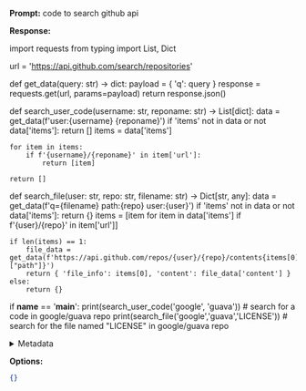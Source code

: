**Prompt:**
code to search github api

**Response:**


import requests
from typing import List, Dict

url = 'https://api.github.com/search/repositories'

def get_data(query: str) -> dict:
    payload = { 'q': query }
    response = requests.get(url, params=payload)
    return response.json()

def search_user_code(username: str, reponame: str) -> List[dict]:
    data = get_data(f'user:{username} {reponame}')
    if 'items' not in data or not data['items']:
        return []
    items = data['items']

    for item in items:
        if f'{username}/{reponame}' in item['url']:
            return [item]

    return []

def search_file(user: str, repo: str, filename: str) -> Dict[str, any]:
    data = get_data(f'q={filename} path:{repo} user:{user}')
    if 'items' not in data or not data['items']:
        return {}
    items = [item for item in data['items'] if f'{user}/{repo}' in item['url']]

    if len(items) == 1:
        file_data = get_data(f'https://api.github.com/repos/{user}/{repo}/contents{items[0]["path"]}')
        return { 'file_info': items[0], 'content': file_data['content'] }
    else:
        return {}

if __name__ == '__main__':
    print(search_user_code('google', 'guava')) # search for a code in google/guava repo
    print(search_file('google','guava','LICENSE')) # search for the file named "LICENSE" in google/guava repo

<details><summary>Metadata</summary>

- Duration: 52053 ms
- Datetime: 2024-01-11T17:38:28.476744
- Model: dolphin-2.5-mixtral-8x7b

</details>

**Options:**
```json
{}
```

